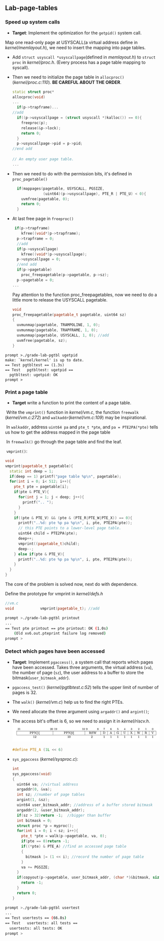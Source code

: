 ## Lab-page-tables

### Speed up system calls

- **Target**: Implement the optimization for the `getpid()` system call.

Map one read-only page at USYSCALL(a virtual address define in *kernel/memlayout.h*), we need to insert the mapping into page tables.

- Add `struct usyscall *usyscallpage`(defined in *memlayout.h*) to `struct proc` in *kernel/proc.h*. (Every process has a page table mapping to syscall).

- Then we need to initialize the page table in `allocproc()`(*kernel/proc.c:110*). **BE CAREFUL ABOUT THE ORDER**.

  ```c++
  static struct proc*
  allocproc(void)
  ...
  	if(p->trapframe)...
  //add
  	if((p->usyscallpage = (struct usyscall *)kalloc()) == 0){
      freeproc(p);
      release(&p->lock);
      return 0;
    }
    p->usyscallpage->pid = p->pid;
  //end add
  
  // An empty user page table.
  ...
  ```

- Then we need to do with the permission bits, it's defined in `proc_pagetable()`

  ```c++
  	if(mappages(pagetable, USYSCALL, PGSIZE,
                (uint64)(p->usyscallpage), PTE_R | PTE_U) < 0){
      uvmfree(pagetable, 0);
      return 0;
    }
  ```

- At last free page in `freeproc()`

  ```c++
   if(p->trapframe)
      kfree((void*)p->trapframe);
    p->trapframe = 0;
    //add
    if(p->usyscallpage)
      kfree((void*)p->usyscallpage);
    p->usyscallpage = 0;
    //end add
    if(p->pagetable)
      proc_freepagetable(p->pagetable, p->sz);
    p->pagetable = 0;
  ...
  ```

  Pay attention to the function proc_freepagetables, now we need to do a little more to release the USYSCALL pagetable. 

  ```c++
  void
  proc_freepagetable(pagetable_t pagetable, uint64 sz)
  {
    uvmunmap(pagetable, TRAMPOLINE, 1, 0);
    uvmunmap(pagetable, TRAPFRAME, 1, 0);
    uvmunmap(pagetable, USYSCALL, 1, 0); //add
    uvmfree(pagetable, sz);
  }
  ```

```shh
prompt >./grade-lab-pgtbl ugetpid
make: `kernel/kernel' is up to date.
== Test pgtbltest == (1.3s)
== Test   pgtbltest: ugetpid ==
  pgtbltest: ugetpid: OK
prompt >
```

### Print a page table

- **Target** write a function to print the content of a page table.

​	Write the `vmprint()` function in *kernel/vm.c*, the function `freewalk` (*kernel/vm.c:272*) and `walkaddr`(*kernel/vm.c:109*) may be inspirational.

​	In `walkaddr`, address `uint64 pa` and `pte_t *pte`, and `pa = PTE2PA(*pte)` tells us how to get the address mapped in the page table

​	In `freewalk()` go through the page table and find the leaf.

​	`vmprint()`:

```c++
void
vmprint(pagetable_t pagetable){
  static int deep = 1;
  if(deep == 1) printf("page table %p\n", pagetable);
  for(int i = 0; i< 512; i++){
    pte_t pte = pagetable[i];
    if(pte & PTE_V){
      for(int j = 1; j < deep; j++){
        printf(".. ");
      }
    }
    if((pte & PTE_V) && (pte & (PTE_R|PTE_W|PTE_X)) == 0){
      printf("..%d: pte %p pa %p\n", i, pte, PTE2PA(pte));
      // this PTE points to a lower-level page table.
      uint64 child = PTE2PA(pte);
      deep++;
      vmprint((pagetable_t)child);
      deep--;
    } else if(pte & PTE_V){
      printf("..%d: pte %p pa %p\n", i, pte, PTE2PA(pte));
    }
  }
}
```

The core of the problem is solved now, next do with dependence.

Define the prototype for vmprint in *kernel/defs.h*

```c++
//vm.c
void            vmprint(pagetable_t); //add
```

```sh
prompt >./grade-lab-pgtbl printout
...
== Test pte printout == pte printout: OK (1.0s)
    (Old xv6.out.pteprint failure log removed)
prompt >  
```

### Detect which pages have been accessed

- **Target**: Implement `pgaccess()`, a system call that reports which pages have been accessed. Takes three arguments, the virtual address (`va`), the number of page (`sz`), the user address to a buffer to store the bitmask(`user_bitmask_addr`).

- `pgaccess_test()` (*kernel/pgtlbtest.c:52*) tells the upper limit of number of pages is 32.

- The `walk()` (*kernel/vm.c*) help us to find the right PTEs.

- We need allocate the three argument using `argaddr()` and `argint()`;

- The access bit's offset is 6, so we need to assign it in *kernel/riscv.h*.![pgtb-bit](../image/pgtb-bit.png)

  ```c++
  #define PTE_A (1L << 6)
  ```

- `sys_pgaccess` (*kernel/sysproc.c*):

  ```c++
  int
  sys_pgaccess(void)
  {
    uint64 va; //virtual address
    argaddr(0, &va);
    int sz; //number of page tables
    argint(1, &sz);
    uint64 user_bitmask_addr; //address of a buffer stored bitmask
    argaddr(2, &user_bitmask_addr);
    if(sz > 32)return -1;  //bigger than buffer
    int bitmask = 0; 
    struct proc *p = myproc();
    for(int i = 0; i < sz; i++){
      pte_t *pte = walk(p->pagetable, va, 0);
      if(pte == 0)return -1;
      if((*pte) & PTE_A) //find an accessed page table
      {
        bitmask |= (1 << i); //record the number of page table
      }
      va += PGSIZE;
    }
    if(copyout(p->pagetable, user_bitmask_addr, (char *)&bitmask, sizeof(bitmask)) < 0){
      return -1;
    }
    return 0;
  }
  ```

```sh
prompt >./grade-lab-pgtbl usertest
...
== Test usertests == (66.8s)
== Test   usertests: all tests ==
  usertests: all tests: OK
prompt >
```

